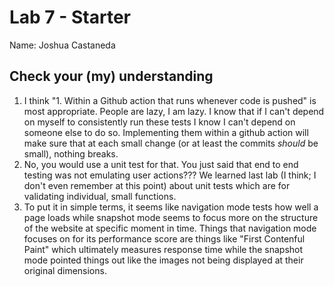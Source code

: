 # Lab 7 - Starter

Name: Joshua Castaneda

## Check your (my) understanding

1. I think "1. Within a Github action that runs whenever code is pushed" is most appropriate. People are lazy, I am lazy. I know that if I can't depend on myself to consistently run these tests I know I can't depend on someone else to do so. Implementing them within a github action will make sure that at each small change (or at least the commits *should* be small), nothing breaks.
2. No, you would use a unit test for that. You just said that end to end testing was not emulating user actions??? We learned last lab (I think; I don't even remember at this point) about unit tests which are for validating individual, small functions.
3. To put it in simple terms, it seems like navigation mode tests how well a page loads while snapshot mode seems to focus more on the structure of the website at specific moment in time. Things that navigation mode focuses on for its performance score are things like "First Contenful Paint" which ultimately measures response time while the snapshot mode pointed things out like the images not being displayed at their original dimensions.